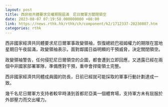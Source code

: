 ```yaml
---
layout: post
title: 西非經共體要求交權期限屆滿　尼日爾軍方關閉領空
date: 2023-08-07 07:19:58.000000000 +08:00
link: https://news.rthk.hk/rthk/ch/component/k2/1712337-20230807.htm
categories: rthk
---
```


西非國家經濟共同體要求尼日爾軍事政變領袖，恢復總統巴祖姆權力的期限在當地星期日午夜屆滿，政變領袖表示，面對鄰國日益明顯的干預威脅，決定關閉領空。

政變領袖警告，任何侵犯尼日爾領空的企圖，都會遭到立即回應，又透露已經在兩個中非國家部署軍隊，準備應對干預，重申會捍衛領土完整。

西非國家經濟共同體成員國的防長，日前已經就可能採取的軍事行動計劃達成一致。

幾千名尼日爾軍方支持者較早時湧到首都尼亞美一個體育場，支持軍方未有屈服於外部壓力而交出權力。
